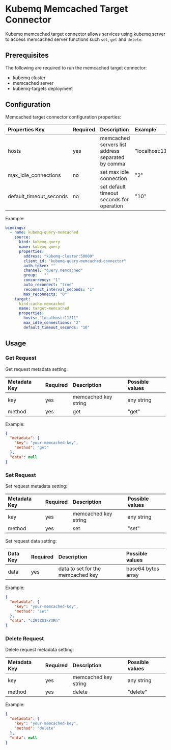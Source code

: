 # Kubemq Memcached Target Connector

Kubemq memcached target connector allows services using kubemq server to access memcached server functions such `set`, `get` and `delete`.

## Prerequisites
The following are required to run the memcached target connector:

- kubemq cluster
- memcached server
- kubemq-targets deployment

## Configuration

Memcached target connector configuration properties:

| Properties Key          | Required | Description                                       | Example                           |
|:------------------------|:---------|:--------------------------------------------------|:----------------------------------|
| hosts                   | yes      | memcached servers list address separated by comma | "localhost:11211,localhost:11212" |
| max_idle_connections    | no       | set max idle connection                           | "2"                               |
| default_timeout_seconds | no       | set default timeout seconds for operation         | "10"                              |

Example:

```yaml
bindings:
  - name: kubemq-query-memcached
    source:
      kind: kubemq.query
      name: kubemq-query
      properties:
        address: "kubemq-cluster:50000"
        client_id: "kubemq-query-memcached-connector"
        auth_token: ""
        channel: "query.memcached"
        group:   ""
        concurrency: "1"
        auto_reconnect: "true"
        reconnect_interval_seconds: "1"
        max_reconnects: "0"
    target:
      kind:cache.memcached
      name: target-memcached
      properties:
        hosts: "localhost:11211"
        max_idle_connections: "2"
        default_timeout_seconds: "10"
```

## Usage

### Get Request

Get request metadata setting:

| Metadata Key | Required | Description      | Possible values |
|:-------------|:---------|:-----------------|:----------------|
| key          | yes      | memcached key string | any string      |
| method       | yes      | get              | "get"           |


Example:

```json
{
  "metadata": {
    "key": "your-memcached-key",
    "method": "get"
  },
  "data": null
}
```

### Set Request

Set request metadata setting:

| Metadata Key | Required | Description      | Possible values |
|:-------------|:---------|:-----------------|:----------------|
| key          | yes      | memcached key string | any string      |
| method       | yes      | set              | "set"           |

Set request data setting:

| Data Key | Required | Description                   | Possible values     |
|:---------|:---------|:------------------------------|:--------------------|
| data     | yes      | data to set for the memcached key | base64 bytes array |

Example:

```json
{
  "metadata": {
    "key": "your-memcached-key",
    "method": "set"
  },
  "data": "c29tZS1kYXRh" 
}
```
### Delete Request

Delete request metadata setting:

| Metadata Key | Required | Description      | Possible values |
|:-------------|:---------|:-----------------|:----------------|
| key          | yes      | memcached key string | any string      |
| method       | yes      | delete           | "delete"        |


Example:

```json
{
  "metadata": {
    "key": "your-memcached-key",
    "method": "delete"
  },
  "data": null
}
```
